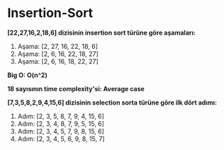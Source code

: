 # Insertion-Sort

**[22,27,16,2,18,6] dizisinin insertion sort türüne göre aşamaları:**

1. Aşama: [2, 27, 16, 22, 18, 6]
2. Aşama: [2, 6, 16, 22, 18, 27]
3. Aşama: [2, 6, 16, 18, 22, 27]

**Big O: O(n^2)**

**18 sayısının time complexity'si: Average case**

**[7,3,5,8,2,9,4,15,6] dizisinin selection sorta türüne göre ilk dört adımı:**
1. Adım: [2, 3, 5, 8, 7, 9, 4, 15, 6]
2. Adım: [2, 3, 4, 8, 7, 9, 5, 15, 6]
3. Adım: [2, 3, 4, 5, 7, 9, 8, 15, 6]
4. Adım: [2, 3, 4, 5, 6, 9, 8, 15, 7]